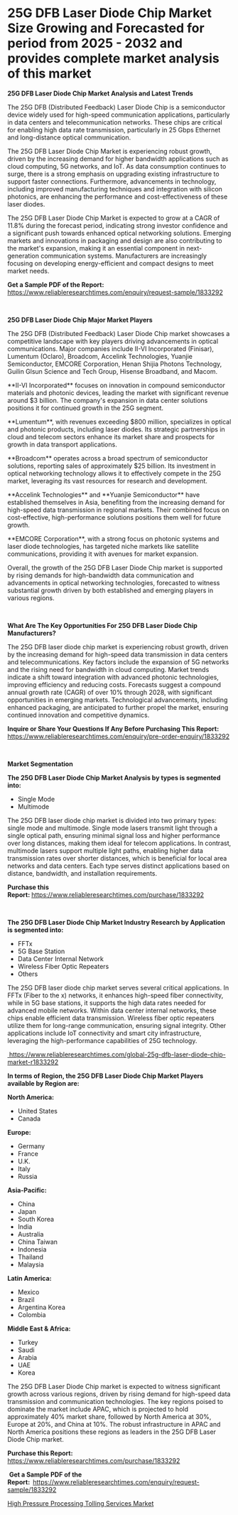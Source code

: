 <p><h1>25G DFB Laser Diode Chip Market Size Growing and Forecasted for period from 2025 - 2032 and provides complete market analysis of this market</h1></p><p><strong>25G DFB Laser Diode Chip Market Analysis and Latest Trends</strong></p>
<p><p>The 25G DFB (Distributed Feedback) Laser Diode Chip is a semiconductor device widely used for high-speed communication applications, particularly in data centers and telecommunication networks. These chips are critical for enabling high data rate transmission, particularly in 25 Gbps Ethernet and long-distance optical communication.</p><p>The 25G DFB Laser Diode Chip Market is experiencing robust growth, driven by the increasing demand for higher bandwidth applications such as cloud computing, 5G networks, and IoT. As data consumption continues to surge, there is a strong emphasis on upgrading existing infrastructure to support faster connections. Furthermore, advancements in technology, including improved manufacturing techniques and integration with silicon photonics, are enhancing the performance and cost-effectiveness of these laser diodes. </p><p>The 25G DFB Laser Diode Chip Market is expected to grow at a CAGR of 11.8% during the forecast period, indicating strong investor confidence and a significant push towards enhanced optical networking solutions. Emerging markets and innovations in packaging and design are also contributing to the market's expansion, making it an essential component in next-generation communication systems. Manufacturers are increasingly focusing on developing energy-efficient and compact designs to meet market needs.</p></p>
<p><strong>Get a Sample PDF of the Report:&nbsp;</strong> <a href="https://www.reliableresearchtimes.com/enquiry/request-sample/1833292?utm_campaign=2222&utm_medium=2&utm_source=Github&utm_content=ia&utm_term=26032025&utm_id=25g-dfb-laser-diode-chip">https://www.reliableresearchtimes.com/enquiry/request-sample/1833292</a></p>
<p>&nbsp;</p>
<p><strong>25G DFB Laser Diode Chip Major Market Players</strong></p>
<p><p>The 25G DFB (Distributed Feedback) Laser Diode Chip market showcases a competitive landscape with key players driving advancements in optical communications. Major companies include II-VI Incorporated (Finisar), Lumentum (Oclaro), Broadcom, Accelink Technologies, Yuanjie Semiconductor, EMCORE Corporation, Henan Shijia Photons Technology, Guilin Glsun Science and Tech Group, Hisense Broadband, and Macom.</p><p>**II-VI Incorporated** focuses on innovation in compound semiconductor materials and photonic devices, leading the market with significant revenue around $3 billion. The company's expansion in data center solutions positions it for continued growth in the 25G segment.</p><p>**Lumentum**, with revenues exceeding $800 million, specializes in optical and photonic products, including laser diodes. Its strategic partnerships in cloud and telecom sectors enhance its market share and prospects for growth in data transport applications.</p><p>**Broadcom** operates across a broad spectrum of semiconductor solutions, reporting sales of approximately $25 billion. Its investment in optical networking technology allows it to effectively compete in the 25G market, leveraging its vast resources for research and development.</p><p>**Accelink Technologies** and **Yuanjie Semiconductor** have established themselves in Asia, benefiting from the increasing demand for high-speed data transmission in regional markets. Their combined focus on cost-effective, high-performance solutions positions them well for future growth.</p><p>**EMCORE Corporation**, with a strong focus on photonic systems and laser diode technologies, has targeted niche markets like satellite communications, providing it with avenues for market expansion.</p><p>Overall, the growth of the 25G DFB Laser Diode Chip market is supported by rising demands for high-bandwidth data communication and advancements in optical networking technologies, forecasted to witness substantial growth driven by both established and emerging players in various regions.</p></p>
<p>&nbsp;</p>
<p><strong>What Are The Key Opportunities For 25G DFB Laser Diode Chip Manufacturers?</strong></p>
<p><p>The 25G DFB laser diode chip market is experiencing robust growth, driven by the increasing demand for high-speed data transmission in data centers and telecommunications. Key factors include the expansion of 5G networks and the rising need for bandwidth in cloud computing. Market trends indicate a shift toward integration with advanced photonic technologies, improving efficiency and reducing costs. Forecasts suggest a compound annual growth rate (CAGR) of over 10% through 2028, with significant opportunities in emerging markets. Technological advancements, including enhanced packaging, are anticipated to further propel the market, ensuring continued innovation and competitive dynamics.</p></p>
<p><strong>Inquire or Share Your Questions If Any Before Purchasing This Report:</strong> <a href="https://www.reliableresearchtimes.com/enquiry/pre-order-enquiry/1833292?utm_campaign=2222&utm_medium=2&utm_source=Github&utm_content=ia&utm_term=26032025&utm_id=25g-dfb-laser-diode-chip">https://www.reliableresearchtimes.com/enquiry/pre-order-enquiry/1833292</a></p>
<p>&nbsp;</p>
<p><strong>Market Segmentation</strong></p>
<p><strong>The 25G DFB Laser Diode Chip Market Analysis by types is segmented into:</strong></p>
<p><ul><li>Single Mode</li><li>Multimode</li></ul></p>
<p><p>The 25G DFB laser diode chip market is divided into two primary types: single mode and multimode. Single mode lasers transmit light through a single optical path, ensuring minimal signal loss and higher performance over long distances, making them ideal for telecom applications. In contrast, multimode lasers support multiple light paths, enabling higher data transmission rates over shorter distances, which is beneficial for local area networks and data centers. Each type serves distinct applications based on distance, bandwidth, and installation requirements.</p></p>
<p><strong>Purchase this Report:&nbsp;</strong><a href="https://www.reliableresearchtimes.com/purchase/1833292?utm_campaign=2222&utm_medium=2&utm_source=Github&utm_content=ia&utm_term=26032025&utm_id=25g-dfb-laser-diode-chip">https://www.reliableresearchtimes.com/purchase/1833292</a></p>
<p>&nbsp;</p>
<p><strong>The 25G DFB Laser Diode Chip Market Industry Research by Application is segmented into:</strong></p>
<p><ul><li>FFTx</li><li>5G Base Station</li><li>Data Center Internal Network</li><li>Wireless Fiber Optic Repeaters</li><li>Others</li></ul></p>
<p><p>The 25G DFB laser diode chip market serves several critical applications. In FFTx (Fiber to the x) networks, it enhances high-speed fiber connectivity, while in 5G base stations, it supports the high data rates needed for advanced mobile networks. Within data center internal networks, these chips enable efficient data transmission. Wireless fiber optic repeaters utilize them for long-range communication, ensuring signal integrity. Other applications include IoT connectivity and smart city infrastructure, leveraging the high-performance capabilities of 25G technology.</p></p>
<p><a href="https://www.reliableresearchtimes.com/global-25g-dfb-laser-diode-chip-market-r1833292?utm_campaign=2222&utm_medium=2&utm_source=Github&utm_content=ia&utm_term=26032025&utm_id=25g-dfb-laser-diode-chip">&nbsp;https://www.reliableresearchtimes.com/global-25g-dfb-laser-diode-chip-market-r1833292</a></p>
<p><strong>In terms of Region, the 25G DFB Laser Diode Chip Market Players available by Region are:</strong></p>
<p>
    <p> <strong> North America: </strong>
        <ul>
            <li>United States</li>
            <li>Canada</li>
        </ul>
        </p> 
    <p> <strong> Europe: </strong>
        <ul>
            <li>Germany</li>
            <li>France</li>
            <li>U.K.</li>
            <li>Italy</li>
            <li>Russia</li>
        </ul>
        </p> 
    <p> <strong> Asia-Pacific: </strong>
        <ul>
            <li>China</li>
            <li>Japan</li>
            <li>South Korea</li>
            <li>India</li>
            <li>Australia</li>
            <li>China Taiwan</li>
            <li>Indonesia</li>
            <li>Thailand</li>
            <li>Malaysia</li>
        </ul>
        </p> 
    <p> <strong> Latin America: </strong>
        <ul>
            <li>Mexico</li>
            <li>Brazil</li>
            <li>Argentina Korea</li>
            <li>Colombia</li>
        </ul>
        </p> 
    <p> <strong> Middle East & Africa: </strong>
        <ul>
            <li>Turkey</li>
            <li>Saudi</li>
            <li>Arabia</li>
            <li>UAE</li>
            <li>Korea</li>
        </ul>
    </p>
    </p>
<p><p>The 25G DFB Laser Diode Chip market is expected to witness significant growth across various regions, driven by rising demand for high-speed data transmission and communication technologies. The key regions poised to dominate the market include APAC, which is projected to hold approximately 40% market share, followed by North America at 30%, Europe at 20%, and China at 10%. The robust infrastructure in APAC and North America positions these regions as leaders in the 25G DFB Laser Diode Chip market.</p></p>
<p><strong>Purchase this Report: </strong><a href="https://www.reliableresearchtimes.com/purchase/1833292?utm_campaign=2222&utm_medium=2&utm_source=Github&utm_content=ia&utm_term=26032025&utm_id=25g-dfb-laser-diode-chip">https://www.reliableresearchtimes.com/purchase/1833292</a></p>
<p>&nbsp;<strong>Get a Sample PDF of the Report:&nbsp;&nbsp;</strong><a href="https://www.reliableresearchtimes.com/enquiry/request-sample/1833292?utm_campaign=2222&utm_medium=2&utm_source=Github&utm_content=ia&utm_term=26032025&utm_id=25g-dfb-laser-diode-chip">https://www.reliableresearchtimes.com/enquiry/request-sample/1833292</a></p>
<p><strong></strong></p>
<p><p><a href="https://github.com/LilianFaulkner65/Market-Research-Report-List-2/blob/main/high-pressure-processing-tolling-services-market.md?utm_campaign=2222&utm_medium=2&utm_source=Github&utm_content=ia&utm_term=26032025&utm_id=25g-dfb-laser-diode-chip">High Pressure Processing Tolling Services Market</a></p></p>